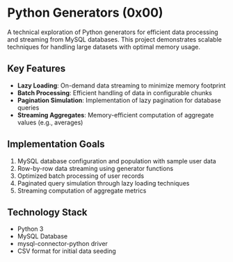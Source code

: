 # Python Generators (0x00)

A technical exploration of Python generators for efficient data processing and streaming from MySQL databases. This project demonstrates scalable techniques for handling large datasets with optimal memory usage.

## Key Features

- **Lazy Loading**: On-demand data streaming to minimize memory footprint
- **Batch Processing**: Efficient handling of data in configurable chunks
- **Pagination Simulation**: Implementation of lazy pagination for database queries
- **Streaming Aggregates**: Memory-efficient computation of aggregate values (e.g., averages)

## Implementation Goals

1. MySQL database configuration and population with sample user data
2. Row-by-row data streaming using generator functions
3. Optimized batch processing of user records
4. Paginated query simulation through lazy loading techniques
5. Streaming computation of aggregate metrics

## Technology Stack

- Python 3
- MySQL Database
- mysql-connector-python driver
- CSV format for initial data seeding